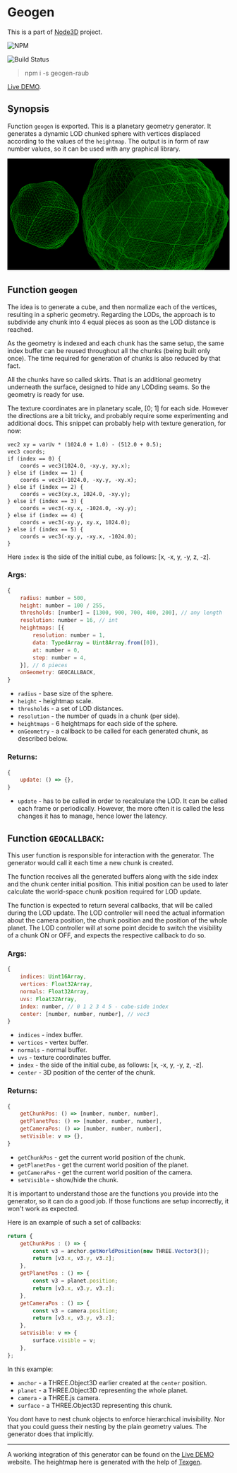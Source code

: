 # Geogen

This is a part of [Node3D](https://github.com/node-3d) project.

![NPM](https://nodei.co/npm/geogen-raub.png?compact=true)

![Build Status](https://travis-ci.com/node-3d/geogen-raub.svg?branch=master)

> npm i -s geogen-raub

[Live DEMO](http://gsom.tech/geogen).


## Synopsis

Function `geogen` is exported.
This is a planetary geometry generator. It generates a dynamic LOD chunked
sphere with vertices displaced according to the values of the `heightmap`.
The output is in form of raw number values, so it can be used with any
graphical library.

![Example](example.png)


## Function `geogen`

The idea is to generate a cube, and then normalize each of the vertices, resulting
in a spheric geometry. Regarding the LODs, the approach is to subdivide any chunk
into 4 equal pieces as soon as the LOD distance is reached.

As the geometry is indexed and each chunk has the same setup, the same index buffer
can be reused throughout all the chunks (being built only once).
The time required for generation of chunks is also reduced by that fact.

All the chunks have so called skirts. That is an additional geometry underneath
the surface, designed to hide any LODding seams. So the geometry is ready for use.

The texture coordinates are in planetary scale, [0; 1] for each side. However the
directions are a bit tricky, and probably require some experimenting and additional
docs. This snippet can probably help with texture generation, for now:
```
vec2 xy = varUv * (1024.0 + 1.0) - (512.0 + 0.5);
vec3 coords;
if (index == 0) {
	coords = vec3(1024.0, -xy.y, xy.x);
} else if (index == 1) {
	coords = vec3(-1024.0, -xy.y, -xy.x);
} else if (index == 2) {
	coords = vec3(xy.x, 1024.0, -xy.y);
} else if (index == 3) {
	coords = vec3(-xy.x, -1024.0, -xy.y);
} else if (index == 4) {
	coords = vec3(-xy.y, xy.x, 1024.0);
} else if (index == 5) {
	coords = vec3(-xy.y, -xy.x, -1024.0);
}
```
Here `index` is the side of the initial cube, as follows: [x, -x, y, -y, z, -z].


### Args:

```js
{
	radius: number = 500,
	height: number = 100 / 255,
	thresholds: [number] = [1300, 900, 700, 400, 200], // any length
	resolution: number = 16, // int
	heightmaps: [{
		resolution: number = 1,
		data: TypedArray = Uint8Array.from([0]),
		at: number = 0,
		step: number = 4,
	}], // 6 pieces
	onGeometry: GEOCALLBACK,
}
```

* `radius` - base size of the sphere.
* `height` - heightmap scale.
* `thresholds` - a set of LOD distances.
* `resolution` - the number of quads in a chunk (per side).
* `heightmaps` - 6 heightmaps for each side of the sphere.
* `onGeometry` - a callback to be called for each generated chunk, as described below.


### Returns:

```js
{
	update: () => {},
}
```

* `update` - has to be called in order to recalculate the LOD.
It can be called each frame or periodically.
However, the more often it is called the less changes
it has to manage, hence lower the latency.


## Function `GEOCALLBACK`:

This user function is responsible for interaction with the generator.
The generator would call it each time a new chunk is created.

The function receives all the generated buffers along with the side index and
the chunk center initial position. This initial position can be used to later
calculate the world-space chunk position required for LOD update.

The function is expected to return several callbacks, that will be called during
the LOD update. The LOD controller will need the actual information about the camera
position, the chunk position and the position of the whole planet. The LOD
controller will at some point decide to switch the visibility of a chunk ON or
OFF, and expects the respective callback to do so.

### Args:

```js
{
	indices: Uint16Array,
	vertices: Float32Array,
	normals: Float32Array,
	uvs: Float32Array,
	index: number, // 0 1 2 3 4 5 - cube-side index
	center: [number, number, number], // vec3
}
```

* `indices` - index buffer.
* `vertices` - vertex buffer.
* `normals` - normal buffer.
* `uvs` - texture coordinates buffer.
* `index` - the side of the initial cube, as follows: [x, -x, y, -y, z, -z].
* `center` - 3D position of the center of the chunk.

### Returns:

```js
{
	getChunkPos: () => [number, number, number],
	getPlanetPos: () => [number, number, number],
	getCameraPos: () => [number, number, number],
	setVisible: v => {},
}
```

* `getChunkPos` - get the current world position of the chunk.
* `getPlanetPos` - get the current world position of the planet.
* `getCameraPos` - get the current world position of the camera.
* `setVisible` - show/hide the chunk.

It is important to understand those are the functions you provide into the generator,
so it can do a good job. If those functions are setup incorrectly, it won't work
as expected.

Here is an example of such a set of callbacks:

```js
return {
	getChunkPos : () => {
		const v3 = anchor.getWorldPosition(new THREE.Vector3());
		return [v3.x, v3.y, v3.z];
	},
	getPlanetPos : () => {
		const v3 = planet.position;
		return [v3.x, v3.y, v3.z];
	},
	getCameraPos : () => {
		const v3 = camera.position;
		return [v3.x, v3.y, v3.z];
	},
	setVisible: v => {
		surface.visible = v;
	},
};
```

In this example:

* `anchor` - a THREE.Object3D earlier created at the `center` position.
* `planet` - a THREE.Object3D representing the whole planet.
* `camera` - a THREE.js camera.
* `surface` - a THREE.Object3D representing this chunk.

You dont have to nest chunk objects to enforce hierarchical invisibility.
Nor that you could guess their nesting by the plain geometry values.
The generator does that implicitly.

---

A working integration of this generator can be found on the
[Live DEMO](http://gsom.tech/geogen) website. The heightmap here is generated
with the help of [Texgen](https://github.com/node-3d/geogen-raub).
